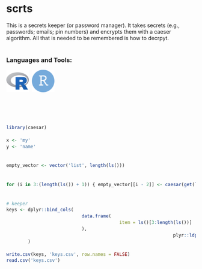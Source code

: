 # scrts

This is a secrets keeper (or password manager). It takes secrets (e.g., passwords; emails; pin numbers) and encrypts them with a caeser algorithm.
All that is needed to be remembered is how to decrpyt.
<br>
<br>

### Languages and Tools:
<div>
  <img src="https://github.com/devicons/devicon/blob/master/icons/r/r-original.svg" title = "r" alt= "r" width = "60" height = "60"/>&nbsp;
  <img src="https://github.com/devicons/devicon/blob/master/icons/rstudio/rstudio-original.svg" title = "RStudio" alt = "RStudio" width = "60" height = "60"/>&nbsp;
</div>
<br>
<br>
<br>

```r

library(caesar)

x <- 'my'
y <- 'name'


empty_vector <- vector('list', length(ls()))


for (i in 3:(length(ls()) + 1)) { empty_vector[[i - 2]] <- caesar(get(ls()[i])) }


# keeper
keys <- dplyr::bind_cols(
                            data.frame(
                                          item = ls()[3:length(ls())]
                            ),
                                                              plyr::ldply(empty_vector)
        )

write.csv(keys, 'keys.csv', row.names = FALSE)
read.csv('keys.csv')
```
